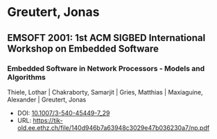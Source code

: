 # Greutert, Jonas

## EMSOFT 2001: 1st ACM SIGBED International Workshop on Embedded Software

### Embedded Software in Network Processors - Models and Algorithms
Thiele, Lothar | Chakraborty, Samarjit | Gries, Matthias | Maxiaguine, Alexander | Greutert, Jonas
* DOI: [10.1007/3-540-45449-7_29](https://doi.org/10.1007/3-540-45449-7_29)
* URL: <https://tik-old.ee.ethz.ch/file/140d946b7a63948c3029e47b036230a7/np.pdf>

